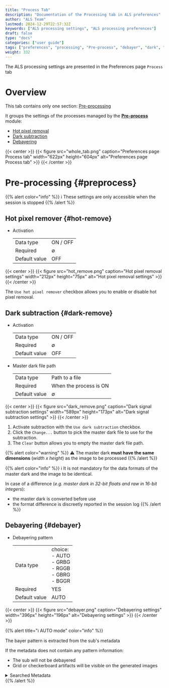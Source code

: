 ```yaml
---
title: "Process Tab"
description: "Documentation of the Processing tab in ALS preferences"
author: "ALS Team"
lastmod: 2024-12-29T22:57:32Z
keywords: ["ALS processing settings", "ALS processing preferences"]
draft: false
type: "docs"
categories: ["user guide"]
tags: ["preferences", "processing", "Pre-process", "debayer", "dark", "hot pixels"]
weight: 332
---
```


The ALS processing settings are presented in the Preferences page `Process` tab

<div class="row">
<div class="col-md-6">

# Overview

This tab contains only one section: [Pre-processing](#preprocess)

It groups the settings of the processes managed by the [**Pre-process**](../../modules/preprocess/) module:
- [Hot pixel removal](#hot-remove)
- [Dark subtraction](#dark-remove)
- [Debayering](#debayer)

</div>
<div class="col-md-6 d-flex align-items-center justify-content-center">
{{< center >}}
{{< figure src="whole_tab.png"
caption="Preferences page Process tab"
width="622px"
height="604px"
alt="Preferences page Process tab" >}}
{{< /center >}}

</div>
</div>

# Pre-processing {#preprocess}

{{% alert color="info" %}}
ℹ️ These settings are only accessible when the session is stopped
{{% /alert %}}

## Hot pixel remover {#hot-remove}

- Activation

    |           |          |
    |-----------|----------|
    |Data type  | ON / OFF |
    | Required  | ∅        |
    | Default value | OFF  |

{{< center >}}
{{< figure src="hot_remove.png"
caption="Hot pixel removal settings"
width="212px"
height="75px"
alt="Hot pixel removal settings" >}}
{{< /center >}}

The `Use hot pixel remover` checkbox allows you to enable or disable hot pixel removal.

## Dark subtraction {#dark-remove}

- Activation

    |           |          |
    |-----------|----------|
    |Data type  | ON / OFF |
    | Required  | ∅        |
    | Default value | OFF  |

- Master dark file path

    |           |                            |
    |-----------|----------------------------|
    |Data type  | Path to a file             |
    | Required  | When the process is ON     |
    | Default value | ∅                      |

{{< center >}}
{{< figure src="dark_remove.png"
caption="Dark signal subtraction settings"
width="589px"
height="173px"
alt="Dark signal subtraction settings" >}}
{{< /center >}}

1. Activate subtraction with the `Use dark subtraction` checkbox.
2. Click the `Change...` button to pick the master dark file to use for the subtraction. 
3. The `Clear` button allows you to empty the master dark file path.

{{% alert color="warning" %}}
⚠️ The master dark **must have the same dimensions** (_width x height_) as the image to be processed
{{% /alert %}}

{{% alert color="info" %}}
ℹ️ It is not mandatory for the data formats of the master dark and the image to be identical.

  In case of a difference (_e.g. master dark in 32-bit floats and raw in 16-bit integers_):
  - the master dark is converted before use
  - the format difference is discreetly reported in the session log
{{% /alert %}}

## Debayering {#debayer}

- Debayering pattern
    
    |           |                                                                   |
    |-----------|-------------------------------------------------------------------|
    |Data type  | choice:<br>- AUTO<br>- GRBG<br>- RGGB<br>- GBRG<br>- BGGR         |
    | Required  | YES                                                               |
    | Default value | AUTO                                                          |
    

{{< center >}}
{{< figure src="debayer.png"
caption="Debayering settings"
width="396px"
height="196px"
alt="Debayering settings" >}}
{{< /center >}}

{{% alert title="ℹ️ AUTO mode" color="info" %}}

The bayer pattern is extracted from the sub's metadata

If the metadata does not contain any pattern information:
  - The sub will not be debayered
  - Grid or checkerboard artifacts will be visible on the generated images

<details>
<summary>Searched Metadata</summary>

- FITS image: **BAYERPAT** FITS header
- Raw image: standard Exif header
</details>
{{% /alert %}}